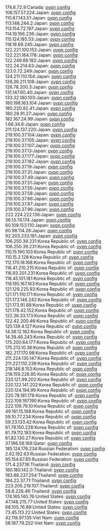 174.6.72.9:Canada: [ovpn config](vpn/174_6_72_9.ovpn)  
106.157.57.224:Japan: [ovpn config](vpn/106_157_57_224.ovpn)  
110.67.143.51:Japan: [ovpn config](vpn/110_67_143_51.ovpn)  
113.148.244.2:Japan: [ovpn config](vpn/113_148_244_2.ovpn)  
113.154.72.197:Japan: [ovpn config](vpn/113_154_72_197.ovpn)  
114.19.166.236:Japan: [ovpn config](vpn/114_19_166_236.ovpn)  
115.124.185.53:Japan: [ovpn config](vpn/115_124_185_53.ovpn)  
118.18.69.245:Japan: [ovpn config](vpn/118_18_69_245.ovpn)  
122.221.100.152:Japan: [ovpn config](vpn/122_221_100_152.ovpn)  
122.221.164.178:Japan: [ovpn config](vpn/122_221_164_178.ovpn)  
122.249.68.182:Japan: [ovpn config](vpn/122_249_68_182.ovpn)  
122.24.214.63:Japan: [ovpn config](vpn/122_24_214_63.ovpn)  
123.0.72.249:Japan: [ovpn config](vpn/123_0_72_249.ovpn)  
124.211.110.154:Japan: [ovpn config](vpn/124_211_110_154.ovpn)  
126.36.211.108:Japan: [ovpn config](vpn/126_36_211_108.ovpn)  
126.78.200.3:Japan: [ovpn config](vpn/126_78_200_3.ovpn)  
131.147.60.40:Japan: [ovpn config](vpn/131_147_60_40.ovpn)  
133.32.180.103:Japan: [ovpn config](vpn/133_32_180_103.ovpn)  
180.198.163.104:Japan: [ovpn config](vpn/180_198_163_104.ovpn)  
180.220.92.41:Japan: [ovpn config](vpn/180_220_92_41.ovpn)  
180.28.91.27:Japan: [ovpn config](vpn/180_28_91_27.ovpn)  
182.167.24.99:Japan: [ovpn config](vpn/182_167_24_99.ovpn)  
1.66.34.6:Japan: [ovpn config](vpn/1_66_34_6.ovpn)  
211.124.137.220:Japan: [ovpn config](vpn/211_124_137_220.ovpn)  
219.100.37.104:Japan: [ovpn config](vpn/219_100_37_104.ovpn)  
219.100.37.105:Japan: [ovpn config](vpn/219_100_37_105.ovpn)  
219.100.37.107:Japan: [ovpn config](vpn/219_100_37_107.ovpn)  
219.100.37.13:Japan: [ovpn config](vpn/219_100_37_13.ovpn)  
219.100.37.177:Japan: [ovpn config](vpn/219_100_37_177.ovpn)  
219.100.37.182:Japan: [ovpn config](vpn/219_100_37_182.ovpn)  
219.100.37.19:Japan: [ovpn config](vpn/219_100_37_19.ovpn)  
219.100.37.31:Japan: [ovpn config](vpn/219_100_37_31.ovpn)  
219.100.37.49:Japan: [ovpn config](vpn/219_100_37_49.ovpn)  
219.100.37.51:Japan: [ovpn config](vpn/219_100_37_51.ovpn)  
219.100.37.55:Japan: [ovpn config](vpn/219_100_37_55.ovpn)  
219.100.37.58:Japan: [ovpn config](vpn/219_100_37_58.ovpn)  
219.100.37.86:Japan: [ovpn config](vpn/219_100_37_86.ovpn)  
219.100.37.87:Japan: [ovpn config](vpn/219_100_37_87.ovpn)  
219.100.37.96:Japan: [ovpn config](vpn/219_100_37_96.ovpn)  
222.224.222.136:Japan: [ovpn config](vpn/222_224_222_136.ovpn)  
36.13.74.174:Japan: [ovpn config](vpn/36_13_74_174.ovpn)  
60.109.153.110:Japan: [ovpn config](vpn/60_109_153_110.ovpn)  
60.98.114.28:Japan: [ovpn config](vpn/60_98_114_28.ovpn)  
92.203.233.181:Japan: [ovpn config](vpn/92_203_233_181.ovpn)  
106.250.39.231:Korea Republic of: [ovpn config](vpn/106_250_39_231.ovpn)  
106.250.39.231:Korea Republic of: [ovpn config](vpn/106_250_39_231.ovpn)  
110.15.190.103:Korea Republic of: [ovpn config](vpn/110_15_190_103.ovpn)  
110.15.2.128:Korea Republic of: [ovpn config](vpn/110_15_2_128.ovpn)  
112.170.18.168:Korea Republic of: [ovpn config](vpn/112_170_18_168.ovpn)  
116.41.210.215:Korea Republic of: [ovpn config](vpn/116_41_210_215.ovpn)  
116.93.201.231:Korea Republic of: [ovpn config](vpn/116_93_201_231.ovpn)  
118.45.101.181:Korea Republic of: [ovpn config](vpn/118_45_101_181.ovpn)  
119.195.167.163:Korea Republic of: [ovpn config](vpn/119_195_167_163.ovpn)  
121.129.225.93:Korea Republic of: [ovpn config](vpn/121_129_225_93.ovpn)  
121.171.110.171:Korea Republic of: [ovpn config](vpn/121_171_110_171.ovpn)  
121.173.146.242:Korea Republic of: [ovpn config](vpn/121_173_146_242.ovpn)  
121.173.91.88:Korea Republic of: [ovpn config](vpn/121_173_91_88.ovpn)  
121.178.42.152:Korea Republic of: [ovpn config](vpn/121_178_42_152.ovpn)  
122.36.33.173:Korea Republic of: [ovpn config](vpn/122_36_33_173.ovpn)  
122.42.200.46:Korea Republic of: [ovpn config](vpn/122_42_200_46.ovpn)  
125.139.4.127:Korea Republic of: [ovpn config](vpn/125_139_4_127.ovpn)  
14.38.12.162:Korea Republic of: [ovpn config](vpn/14_38_12_162.ovpn)  
14.39.46.243:Korea Republic of: [ovpn config](vpn/14_39_46_243.ovpn)  
175.200.64.177:Korea Republic of: [ovpn config](vpn/175_200_64_177.ovpn)  
175.213.10.36:Korea Republic of: [ovpn config](vpn/175_213_10_36.ovpn)  
182.217.170.98:Korea Republic of: [ovpn config](vpn/182_217_170_98.ovpn)  
211.224.135.147:Korea Republic of: [ovpn config](vpn/211_224_135_147.ovpn)  
211.227.110.239:Korea Republic of: [ovpn config](vpn/211_227_110_239.ovpn)  
218.146.8.153:Korea Republic of: [ovpn config](vpn/218_146_8_153.ovpn)  
218.159.228.85:Korea Republic of: [ovpn config](vpn/218_159_228_85.ovpn)  
220.121.99.202:Korea Republic of: [ovpn config](vpn/220_121_99_202.ovpn)  
220.122.141.202:Korea Republic of: [ovpn config](vpn/220_122_141_202.ovpn)  
220.124.194.99:Korea Republic of: [ovpn config](vpn/220_124_194_99.ovpn)  
220.78.181.178:Korea Republic of: [ovpn config](vpn/220_78_181_178.ovpn)  
222.109.197.190:Korea Republic of: [ovpn config](vpn/222_109_197_190.ovpn)  
222.109.79.10:Korea Republic of: [ovpn config](vpn/222_109_79_10.ovpn)  
49.161.15.168:Korea Republic of: [ovpn config](vpn/49_161_15_168.ovpn)  
59.10.77.234:Korea Republic of: [ovpn config](vpn/59_10_77_234.ovpn)  
59.23.133.42:Korea Republic of: [ovpn config](vpn/59_23_133_42.ovpn)  
61.78.150.228:Korea Republic of: [ovpn config](vpn/61_78_150_228.ovpn)  
61.79.112.183:Korea Republic of: [ovpn config](vpn/61_79_112_183.ovpn)  
61.82.130.27:Korea Republic of: [ovpn config](vpn/61_82_130_27.ovpn)  
37.186.58.168:Qatar: [ovpn config](vpn/37_186_58_168.ovpn)  
185.124.176.234:Russian Federation: [ovpn config](vpn/185_124_176_234.ovpn)  
2.62.192.63:Russian Federation: [ovpn config](vpn/2_62_192_63.ovpn)  
95.154.67.85:Russian Federation: [ovpn config](vpn/95_154_67_85.ovpn)  
171.4.237.16:Thailand: [ovpn config](vpn/171_4_237_16.ovpn)  
180.180.142.0:Thailand: [ovpn config](vpn/180_180_142_0.ovpn)  
183.88.237.254:Thailand: [ovpn config](vpn/183_88_237_254.ovpn)  
184.22.37.71:Thailand: [ovpn config](vpn/184_22_37_71.ovpn)  
223.205.219.107:Thailand: [ovpn config](vpn/223_205_219_107.ovpn)  
58.8.226.46:Thailand: [ovpn config](vpn/58_8_226_46.ovpn)  
174.165.140.76:United States: [ovpn config](vpn/174_165_140_76.ovpn)  
47.148.215.77:United States: [ovpn config](vpn/47_148_215_77.ovpn)  
68.105.76.89:United States: [ovpn config](vpn/68_105_76_89.ovpn)  
73.45.113.22:United States: [ovpn config](vpn/73_45_113_22.ovpn)  
42.118.97.135:Viet Nam: [ovpn config](vpn/42_118_97_135.ovpn)  
58.187.79.252:Viet Nam: [ovpn config](vpn/58_187_79_252.ovpn)  

